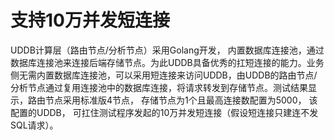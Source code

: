 

# 支持10万并发短连接

UDDB计算层（路由节点/分析节点）采用Golang开发，
内置数据库连接池，通过数据库连接池来连接后端存储节点。为此UDDB具备优秀的扛短连接的能力。业务侧无需内置数据库连接池，可以采用短连接来访问UDDB，由UDDB的路由节点/分析节点通过复用连接池中的数据库连接，将请求转发到存储节点。测试结果显示，路由节点采用标准版4节点，
存储节点为1个且最高连接数配置为5000， 该配置的UDDB， 可扛住测试程序发起的10万并发短连接（假设短连接只建连不发SQL请求）。
